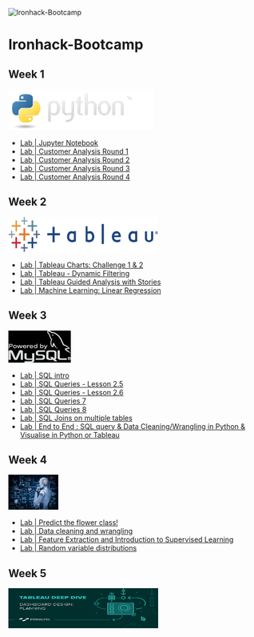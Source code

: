 

![Ironhack-Bootcamp](https://user-images.githubusercontent.com/23629340/40541063-a07a0a8a-601a-11e8-91b5-2f13e4e6b441.png)

# Ironhack-Bootcamp

## Week 1

![](images/python-logo.png)

* [Lab | Jupyter Notebook](https://github.com/antonio-datahack/labs-antonio/blob/main/Week1/day%201/lab_jupyter_notebook.ipynb)
* [Lab | Customer Analysis Round 1](https://github.com/antonio-datahack/labs-antonio/blob/main/Week1/day%202/lab-customer-analysis-round-1.ipynb)
* [Lab | Customer Analysis Round 2](https://github.com/antonio-datahack/labs-antonio/blob/main/Week1/day%203/lab_customer-analysis-round-2.ipynb)
* [Lab | Customer Analysis Round 3](https://github.com/antonio-datahack/labs-antonio/blob/main/Week1/day%204/lab_customer_analysis_round_3.ipynb)
* [Lab | Customer Analysis Round 4](https://github.com/antonio-datahack/labs-antonio/blob/main/Week1/day%205/lab_customer_analysis_round_4.ipynb)

## Week 2

<img src="images/tableau.png" width="300" height="70" />

* [Lab | Tableau Charts: Challenge 1 & 2](https://public.tableau.com/profile/antonio.saleme#!/vizhome/ironhackfirstdaytableau/Challenge1_1)
* [Lab | Tableau - Dynamic Filtering](https://public.tableau.com/profile/antonio.saleme#!/vizhome/Challenge3_1_16173153504630/Challenge3_1)
* [Lab | Tableau Guided Analysis with Stories](https://public.tableau.com/profile/antonio.saleme#!/vizhome/LabTableauGuidedAnalysiswithStories/Story1)
* [Lab | Machine Learning: Linear Regression](https://github.com/antonio-datahack/labs-antonio/blob/main/Week2/day%205/ML_linear_regression.ipynb)

## Week 3

![](images/mysql-logo.png)

* [Lab | SQL intro](https://github.com/antonio-datahack/labs-antonio/blob/main/Week3/day%201/Lab_sql_Intro.sql)
* [Lab | SQL Queries - Lesson 2.5](https://github.com/antonio-datahack/labs-antonio/blob/main/Week3/day%202/Lab_sql_2.5.sql)
* [Lab | SQL Queries - Lesson 2.6](https://github.com/antonio-datahack/labs-antonio/blob/main/Week3/day%202/Lab_sql_2.6.sql)
* [Lab | SQL Queries 7](https://github.com/antonio-datahack/labs-antonio/blob/main/Week3/day%203/Lab_sql_queries_7.sql)
* [Lab | SQL Queries 8](https://github.com/antonio-datahack/labs-antonio/blob/main/Week3/day%203/Lab_sql_queries_8.sql)
* [Lab | SQL Joins on multiple tables](https://github.com/antonio-datahack/labs-antonio/blob/main/Week3/day%204/Lab_sql_joins.sql)
* [Lab | End to End : SQL query & Data Cleaning/Wrangling in Python & Visualise in Python or Tableau](https://github.com/antonio-datahack/labs-antonio/blob/main/Week3/day%205/SQLtoPythonViz.ipynb)


## Week 4

<img src="images/machine-learning-2.jpg_fit=scale" width="100" height="70" />

* [Lab | Predict the flower class!](https://github.com/antonio-datahack/labs-antonio/blob/main/Week4/day%202/Predict%20the%20flower%20class.ipynb)
* [Lab | Data cleaning and wrangling](https://github.com/antonio-datahack/labs-antonio/blob/main/Week4/day%203/Data%20cleaning%20and%20wrangling.ipynb)
* [Lab | Feature Extraction and Introduction to Supervised Learning](https://github.com/antonio-datahack/labs-antonio/blob/main/Week4/day%204/main_Pandas.ipynb)
* [Lab | Random variable distributions](https://github.com/antonio-datahack/labs-antonio/blob/main/Week4/day%205/Lab%20%7C%20Random%20variable%20distributions.ipynb)

## Week 5

<img src="images/tableau2.png" width="300" height="80" />









